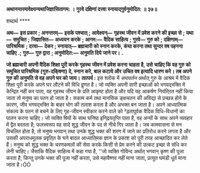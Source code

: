 **अथानन्तरमावेक्ष्यन्यथाजिज्ञासितागम: ।** **गुरवे दक्षिणां दत्त्वा स्नायाद्गुर्वनुमोदित: ॥ ३७॥** 

शब्दार्थ **** 

**अथ—** **इस प्रकार** **; अनन्तरम्—** **इसके पश्चात्** **; आवेक्ष्यन्—** **गृहस्थ जीवन में प्रवेश करने की इच्छा से** **; यथा—** **समुचित** **;** **जिज्ञासित—** **अध्ययन करके** **; आगम:—** **वैदिक साहित्य** **; गुरवे—** **गुरु को** **; दक्षिणाम्—** **पारिश्रमिक** **; दत्त्वा—** **देकर** **; स्नायात्—** **ब्रह्मचारी को स्नान करके, कंघा करना तथा सुन्दर वष पहनना चाहिए** **.; गुरु—** **गुरु द्वारा** **; अनुमोदित:—** **अनुमति दिये जाने पर।** **.** 

**जो ब्रह्मचारी अपनी वैदिक शिक्षा पूरी करके गृहस्थ जीवन में प्रवेश करना चाहता है, उसे** **चाहिए कि वह गुरु को समुचित पारिश्रमिक (गुरु-दकि्षणा) दे, स्नान करे, बाल कटाये और** **उचित वष इत्यादि धारण करे। तब अपने गुरु की अनुमति से वह अपने घर को जाय।** **तात्पर्य :** इस श्लोक में *समावर्तन* अर्थात् गुरु के आश्रम में वैदिक शिक्षा पूरी करके अपने घर लौटने की विधि वॢणत है। जो व्यक्ति अपनी सारी इच्छाओं को भगवद्भक्ति में केन्द्रित नहीं कर पाता, वह गृहस्थ जीवन के प्रति आकृष्ट होता है और यदि यह आकर्षण नियंति्रत नहीं किया जाता तो मनुष्य का पतन हो जाता है। सकाम कर्म तथा मानसिक ङ्क्षचतन की अविद्या से प्रच्छन्न होने के कारण, जीव भगवद्भक्ति के बाहर भोग की तलाश करता है और अभक्त बन जाता है। अपने आध्यात्मिक संकल्प के पतन से बचने के लिए गृह-जीवन स्वीकार करने वाले को ²ढ़तापूर्वक वैदिक विधि-विधानों का पालन करना चाहिए। जो व्यक्ति षियों के साथ घनिष्ठ इनि्द्रयतृप्ति पाता है, वह अन्यों के साथ अपने व्यवहार में द्वैत बरतता है; फलस्वरूप वह सादे शुद्ध जीवन के पद से नीचे गिर जाता है। जब कामवासना से मन विचलित होता है, तो मनुष्य भगवान् तथा उनके शुद्ध भक्त की शरण में जाने का प्रतिरोध करने लगता है और उसकी अपराधमूलक प्रवृति्त के घने बादल आध्याति्मक ज्ञान के प्रकाश को पूरी तरह आच्छादित कर लेते हैं। मनुष्य को शुद्ध भक्त के चरणकमलों की सेवा करके किसी से प्रेम करने की उत्कट इच्छा से संधि कर लेनी चाहिए। जैसाकि वैदिक साहित्य में कहा गया है, ''जो व्यक्ति गोविन्द अर्थात् भगवान् कृष्ण की पूजा करता है, किन्तु उनके भक्त की पूजा नहीं करता, उसे महावैष्णव नहीं माना जाता, प्रत्युत घमंडी धूर्त माना जाता है।ÓÓ  